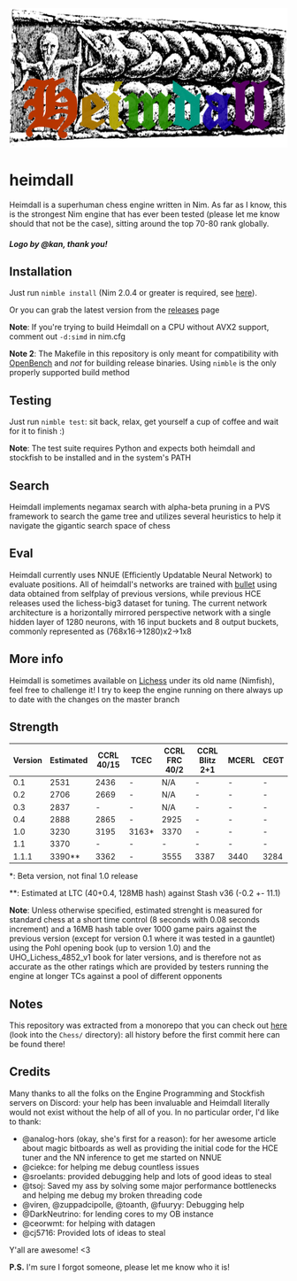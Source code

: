 ![Heimdall](Heimdall_logo_v2.png "Heimdall")

# heimdall

Heimdall is a superhuman chess engine written in Nim. As far as I know, this is the strongest Nim engine that has ever been tested (please
let me know should that not be the case), sitting around the top 70-80 rank globally.


##### Logo by @kan, thank you!

## Installation


Just run `nimble install` (Nim 2.0.4 or greater is required, see [here](https://github.com/dom96/choosenim)).

Or you can grab the latest version from the [releases](https://git.nocturn9x.space/nocturn9x/heimdall/releases) page

__Note__: If you're trying to build Heimdall on a CPU without AVX2 support, comment out `-d:simd` in nim.cfg

__Note 2__: The Makefile in this repository is only meant for compatibility with [OpenBench](https://github.com/AndyGrant/OpenBench)
and _not_ for building release binaries. Using `nimble` is the only properly supported build method

## Testing

Just run `nimble test`: sit back, relax, get yourself a cup of coffee and wait for it to finish :)


**Note**: The test suite requires Python and expects both heimdall and stockfish to be installed and in the system's PATH


## Search

Heimdall implements negamax search with alpha-beta pruning in a PVS framework to search the game tree
and utilizes several heuristics to help it navigate the gigantic search space of chess

## Eval

Heimdall currently uses NNUE (Efficiently Updatable Neural Network) to evaluate positions. All of heimdall's networks
are trained with [bullet](https://github.com/jw1912/bullet) using data obtained from selfplay of previous versions,
while previous HCE releases used the lichess-big3 dataset for tuning. The current network architecture is a horizontally
mirrored perspective network with a single hidden layer of 1280 neurons, with 16 input buckets and 8 output buckets, commonly
represented as (768x16->1280)x2->1x8


## More info

Heimdall is sometimes available on [Lichess](https://lichess.org/@/Nimfish) under its old name (Nimfish), feel free to challenge it!
I try to keep the engine running on there always up to date with the changes on the master branch

## Strength

| Version | Estimated   | CCRL 40/15  | TCEC  | CCRL FRC 40/2 | CCRL Blitz 2+1 | MCERL | CEGT |
| ------- | ----------- | ----------- | ----  | ------------- | -------------- | ----- | ---- |
| 0.1     | 2531        | 2436        | -     | N/A           | -              | -     | -    |
| 0.2     | 2706        | 2669        | -     | N/A           | -              | -     | -    |
| 0.3     | 2837        | -           | -     | N/A           | -              | -     | -    |
| 0.4     | 2888        | 2865        | -     | 2925          | -              | -     | -    |
| 1.0     | 3230        | 3195        | 3163* | 3370          | -              | -     | -    |
| 1.1     | 3370        | -           | -     | -             | -              | -     | -    |
| 1.1.1   | 3390**      | 3362        | -     | 3555          | 3387           | 3440  | 3284 |

*: Beta version, not final 1.0 release

**: Estimated at LTC (40+0.4, 128MB hash) against Stash v36 (-0.2 +- 11.1)

__Note__: Unless otherwise specified, estimated strenght is measured for standard chess at a short time control (8 seconds with 0.08 seconds increment)
and a 16MB hash table over 1000 game pairs against the previous version (except for version 0.1 where it was tested in a gauntlet) using the Pohl opening
book (up to version 1.0) and the UHO_Lichess_4852_v1 book for later versions, and is therefore not as accurate as the other ratings which are provided by
testers running the engine at longer TCs against a pool of different opponents

## Notes

This repository was extracted from a monorepo that you can check out [here](https://git.nocturn9x.space/nocturn9x/CPG) (look into the `Chess/`
directory): all history before the first commit here can be found there!


## Credits

Many thanks to all the folks on the Engine Programming and Stockfish servers on Discord: your help has been invaluable and Heimdall literally
would not exist without the help of all of you. In no particular order, I'd like to thank:
- @analog-hors (okay, she's first for a reason): for her awesome article about magic bitboards as well as providing the initial code for the
    HCE tuner and the NN inference to get me started on NNUE
- @ciekce: for helping me debug countless issues
- @sroelants: provided debugging help and lots of good ideas to steal
- @tsoj: Saved my ass by solving some major performance bottlenecks and helping me debug my broken threading code
- @viren, @zuppadcipolle, @toanth, @fuuryy: Debugging help
- @DarkNeutrino: for lending cores to my OB instance
- @ceorwmt: for helping with datagen
- @cj5716: Provided lots of ideas to steal

Y'all are awesome! <3


**P.S.** I'm sure I forgot someone, please let me know who it is!
